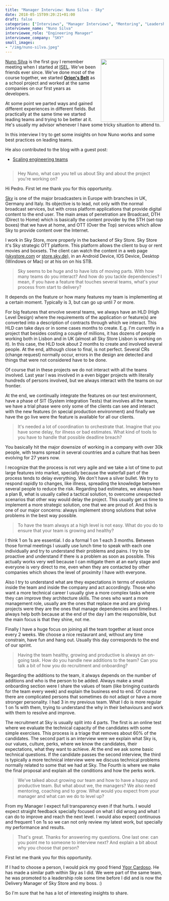 ```yaml
---
title: "Manager Interview: Nuno Silva - Sky"
date: 2018-05-15T09:20:21+01:00
draft: false
categories: ["Interviews", "Manager Interviews", "Mentoring", "Leadership"]
interviewee_name: "Nuno Silva"
interviewee_role: "Engineering Manager"
interviewee_company: "SKY"
small_images:
- "/img/nuno-silva.jpeg"
---
```


<img src='/img/nuno-silva.jpeg' style='float:right; width:200px;margin-left:15px'/>

[Nuno Silva](https://www.linkedin.com/in/nunos/) is the first guy I remember
meeting when I started at [ISEL](https://www.isel.pt/en/). We've been friends
ever since. We've done most of the course together, we started **[Orion's Belt](https://www.onrpg.com/news/orions-belt-interview-back-to-the-roots/)**
as a school project and worked at the same companies on our first years as
developers.

At some point we parted ways and gained different experiences in different fields.
But practically at the same time we started leading teams and trying to be
better at it. He's usually my advisor whenever I have some tricky situation
to attend to.

In this interview I try to get some insights on how Nuno works and some best
practices on leading teams.

He also contributed to the blog with a guest post:

* [Scaling engineering teams](/post/scale-engineering-teams/)


<div style='clear:both'></div>

<!--more-->

> Hey Nuno, what can you tell us about Sky and about the project you're
> working on?

Hi Pedro. First let me thank you for this opportunity.

[Sky](https://www.sky.com/) is one of the major broadcasters in Europe with branches in UK, Germany
and Italy. Its objective is to lead, not only with the normal broadcast
services, but with cross platform applications that provide digital content to
the end user. The main areas of penetration are Broadcast, DTH (Direct to Home) which is
basically the content provider by the STH (set-top boxes) that we have at home,
and OTT (Over the Top) services which allow Sky to provide content over the
Internet.

I work in Sky Store, more properly in the backend of Sky Store. Sky Store it's
Sky strategic OTT platform. This platform allows the client to buy or rent movies
and boxsets. The client can watch the content in a web page ([skystore.com](https://www.skystore.com)
or [store.sky.de](https://store.sky.de)),
in an Android Device, IOS Device, Desktop (Windows or Mac) or
at his on on his STB.

> Sky seems to be huge and to have lots of moving parts. With how many teams do
> you interact? And how do you tackle dependencies? I mean, if you have a
> feature that touches several teams, what's your process from start to delivery?

It depends on the feature or how many features my team is implementing at a
certain moment. Typically is 3, but can go up until 7 or more.

For big features that envolve several teams, we always have an HLD (High Level
Design) where the requirements of the application or feature(s) are converted
into a description of contracts through which we interact. This HLD can take
days or in some cases months to create. E.g. I'm currently in a project that
besides costing a couple of millions, it has dozens of people working both in
Lisbon and in UK (almost all Sky Store Lisbon is working on it). In this case,
the HLD took about 2 months to create and involved several people. At the end,
although close to final, is not perfect. Several CRs (change request) normally
occur, errors in the design are detected and things that were not considered
have to be done.

Of course that in these projects we do not interact with all the teams involved.
Last year I was involved in a even bigger projects with literally hundreds of
persons involved, but we always interact with the teams on our frontier.

At the end, we continually integrate the features on our test environment,
have a phase of SIT (System integration Tests) that involves all the teams, we
have a trial phase were only some of the clients can see and interact with the
new features (in special production environment) and finally we have the go live
were the feature is available for all our clients.

> It's needed a lot of coordination to orchestrate that. Imagine that you have
> some delay, for illness or bad estimates. What kind of tools to you have to
> handle that possible deadline breach?

You basically hit the major downsize of working in a company with over 30k
people, with teams spread in several countries and a culture that has been
evolving for 27 years now.

I recognize that the process is not very agile and we take a lot of time to
put large features into market, specially because the waterfall part of the
process tends to delay everything. We don't have a silver bullet. We try to
respond rapidly to changes, like illness, spreading the knowledge between
several people to reduce the risk. Regarding bad estimates, we always have a
plan B, what is usually called a tactical solution, to overcome unexpected
scenarios that other way would delay the project. This usually get us time to
implement a more strategic solution, one that we are proud of. And this is one
of our major concerns: always implement strong solutions that solve problems
in the best way possible.

> To have the team always at a high level is not easy. What do you do to
> ensure that your team is growing and healthy?

I think 1 on 1s are essential. I do a formal 1 on 1 each 3 months. Between
those formal meetings I usually use lunch time to speak with each one
individually and try to understand their problems and pains. I try to be
proactive and understand if there is a problem as soon as possible. This
actually works very well because I can mitigate them at an early stage and
everyone is very direct to me, even when they are contacted by other companies
which shows the level of proximity I have with everyone.

Also I try to understand what are they expectations in terms of evolution
inside the team and inside the company and act accordingly. Those who want a
more technical career I usually give a more complex tasks where they can improve
they architecture skills. The ones who want a more management role, usually are
the ones that replace me and are giving projects were they are the ones that
manage dependencies and timelines. I always help both because at the end of
the day I am the responsible, but the main focus is that they shine, not me.

Finally I have a huge focus on joining all the team together at least once
every 2 weeks. We choose a nice restaurant and, without any time constrain,
have fun and hang out. Usually this day corresponds to the end of our sprint.

> Having the team healthy, growing and productive is always an on-going task.
> How do you handle new additions to the team? Can you talk a bit of how you
> do recruitment and onboarding?

Regarding the additions to the team, it always depends on the number of
additions and who is the person to be added. Always make a small onboarding
section were I share the values of team (like bringing custards for the team
every week) and explain the business end to end. Of course there are complicated
persons that sometimes do not adapt or have a more stronger personality.
I had 3 in my previous team. What I do is more regular 1 on 1s with them,
trying to understand the why in their behaviours and work with them to resolve
and improve.

The recruitment at Sky is usually split into 4 parts. The first is an online
test where we evaluate the technical capacity of the candidates with some
simple exercises. This process is a triage that removes about 60% of the
candidates. The second part is an interview were we explain what Sky is,
our values, culture, perks, where we know the candidates, their expectations,
what they want to achieve. At the end we ask some basic technical questions.
If the candidate passes the second interview, the third is typically a more
technical interview were we discuss technical problems normally related to
some that we had at Sky. The Fourth is where we make the final proposal and
explain all the conditions and how the perks work.

> We've talked about growing our team and how to have a happy and productive
> team. But what about we, the managers? We also need mentoring, coaching and
> to grow. What would you expect from your manager and what can we do
> to level up?

From my Manager I expect full transparency even if that hurts. I would expect
straight feedback specially focused on what I did wrong and what I can do to
improve and reach the next level. I would also expect continuous and frequent
1 on 1s so we can not only review my latest work, but specially my
performance and results.

> That's great. Thanks for answering my questions. One last one: can you point
> me to someone to interview next? And explain a bit about why you choose
> that person?

First let me thank you for this opportunity.

If I had to choose a person, I would pick my good friend [Ygor Cardoso](https://www.linkedin.com/in/ygorcardoso/).
He has made a similar path within Sky as I did. We were part of the same team,
he was promoted to a leadership role some time before I did and is now the
Delivery Manager of Sky Store and my boss. :)

So I'm sure that he has a lot of interesting insights to share.

